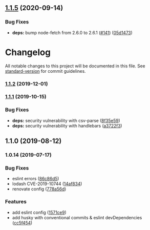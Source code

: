 ## [1.1.5](https://github.com/frbuceta/restify-jwt-community/compare/v1.1.4...v1.1.5) (2020-09-14)


### Bug Fixes

* **deps:** bump node-fetch from 2.6.0 to 2.6.1 ([#141](https://github.com/frbuceta/restify-jwt-community/issues/141)) ([05d1473](https://github.com/frbuceta/restify-jwt-community/commit/05d14731d5bcb8b40cb66a700fb41f9506d6ba5c))

# Changelog

All notable changes to this project will be documented in this file. See [standard-version](https://github.com/conventional-changelog/standard-version) for commit guidelines.

### [1.1.2](https://github.com/frbuceta/restify-jwt-community/compare/v1.1.1...v1.1.2) (2019-12-01)

### [1.1.1](https://github.com/frbuceta/restify-jwt-community/compare/v1.1.0...v1.1.1) (2019-10-15)


### Bug Fixes

* **deps:** security vulnerability with csv-parse ([8f35e59](https://github.com/frbuceta/restify-jwt-community/commit/8f35e59))
* **deps:** security vulnerability with handlebars ([a3722f3](https://github.com/frbuceta/restify-jwt-community/commit/a3722f3))

## 1.1.0 (2019-08-12)

### 1.0.14 (2019-07-17)


### Bug Fixes

* eslint errors ([86c86d5](https://github.com/frbuceta/restify-jwt-community/commit/86c86d5))
* lodash CVE-2019-10744 ([14af834](https://github.com/frbuceta/restify-jwt-community/commit/14af834))
* renovate config ([778a56d](https://github.com/frbuceta/restify-jwt-community/commit/778a56d))


### Features

* add eslint config ([1571ce9](https://github.com/frbuceta/restify-jwt-community/commit/1571ce9))
* add husky with conventional commits & eslint devDependencies ([cc5f454](https://github.com/frbuceta/restify-jwt-community/commit/cc5f454))
